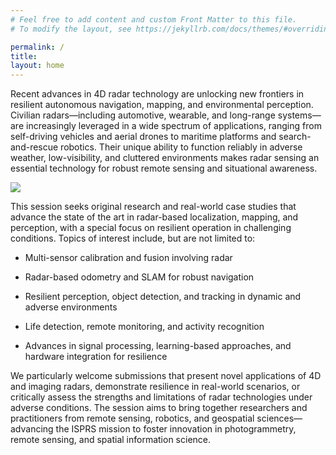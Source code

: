 ```yaml
---
# Feel free to add content and custom Front Matter to this file.
# To modify the layout, see https://jekyllrb.com/docs/themes/#overriding-theme-defaults

permalink: /
title: 
layout: home
---
```


Recent advances in 4D radar technology are unlocking new frontiers in resilient autonomous navigation, mapping, and environmental perception. Civilian radars—including automotive, wearable, and long-range systems—are increasingly leveraged in a wide spectrum of applications, ranging from self-driving vehicles and aerial drones to maritime platforms and search-and-rescue robotics. Their unique ability to function reliably in adverse weather, low-visibility, and cluttered environments makes radar sensing an essential technology for robust remote sensing and situational awareness.

![](assets/img/banner.jpg)

This session seeks original research and real-world case studies that advance the state of the art in radar-based localization, mapping, and perception, with a special focus on resilient operation in challenging conditions. Topics of interest include, but are not limited to:

* Multi-sensor calibration and fusion involving radar

* Radar-based odometry and SLAM for robust navigation

* Resilient perception, object detection, and tracking in dynamic and adverse environments

* Life detection, remote monitoring, and activity recognition

* Advances in signal processing, learning-based approaches, and hardware integration for resilience

We particularly welcome submissions that present novel applications of 4D and imaging radars, demonstrate resilience in real-world scenarios, or critically assess the strengths and limitations of radar technologies under adverse conditions. The session aims to bring together researchers and practitioners from remote sensing, robotics, and geospatial sciences—advancing the ISPRS mission to foster innovation in photogrammetry, remote sensing, and spatial information science.

<!-- The theme is quite easy to use if you're familiar with Jekyll. The following collections are implemented:
1. **Speakers**: Curate a [speaker list like this one](speakers) from a set of markdown files, one per speaker. Crops and displays images if available. Adds a short bio. See files in the `_speakers` directory for examples.
2. **Organizers**: Curate an organizer list from a set of markdown files, one per organizer. See files in the `_organizers` directory for examples.
3. **Schedule**: Curate a [schedule like this](schedule) from a set of markdown files, one per event (talk, panel, break, etc.). See files in the `_schedule` directory for examples. Schedule items are sorted by a `sequence_id` attribute.
4. **Papers**: Curate a [list of papers like this](papers) from a bunch of markdown files, one per paper. See files in the `_papers` directory for examples. Papers are sorted by a `sequence_id` attribute if specifed (else they are listed alphabetically).

> **NOTE:** The best way to use these is to turn feature on or off by editing the `collections` attribute in `_config.yml`.

If you experience issues or have cool features to add, feel free to [fork this template](). -->
